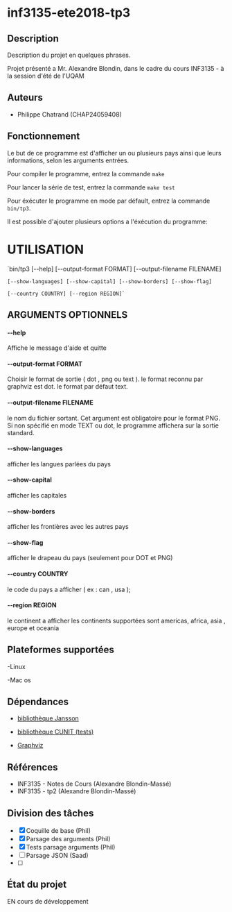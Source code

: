 # inf3135-ete2018-tp3


## Description

Description du projet en quelques phrases.

Projet présenté a Mr. Alexandre Blondin, dans le cadre du cours INF3135 - à la session
d'été de l'UQAM

## Auteurs

- Philippe Chatrand (CHAP24059408)



## Fonctionnement

Le but de ce programme est d'afficher un ou plusieurs pays ainsi que leurs informations, selon les arguments entrées.

Pour compiler le programme, entrez la commande `make`

Pour lancer la série de test, entrez la commande `make test`

Pour éxécuter le programme en mode par défault, entrez la commande `bin/tp3`.

Il est possible d'ajouter plusieurs options a l'éxécution du programme:

# UTILISATION

`bin/tp3 [--help] [--output-format FORMAT] [--output-filename FILENAME]

 	[--show-languages] [--show-capital] [--show-borders] [--show-flag]
 	
 	[--country COUNTRY] [--region REGION]`

## ARGUMENTS OPTIONNELS

####  --help                 

Affiche le message d'aide et quitte 

#### --output-format FORMAT    

Choisir le format de sortie ( dot , png ou text ). le format reconnu par graphviz est dot. le format par défaut text.
                             
#### --output-filename FILENAME 

le nom du fichier sortant. Cet argument est obligatoire
 pour le format PNG. Si non spécifié en mode TEXT ou dot,
 le programme affichera sur la sortie standard.
  							 
#### --show-languages     
  
  afficher les langues parlées du pays
  
#### --show-capital                 

afficher les capitales
  
#### --show-borders            

afficher les frontières avec les autres pays
  
#### --show-flag                

afficher le drapeau du pays (seulement pour DOT et PNG)
                             
#### --country COUNTRY         

le code du pays a afficher ( ex : can , usa );
  
#### --region REGION           

le continent a afficher les continents supportées sont 
americas, africa, asia , europe et oceania




## Plateformes supportées

-Linux

-Mac os


## Dépendances

- [bibliothèque Jansson](http://www.digip.org/jansson/)

- [bibliothèque CUNIT (tests)](http://cunit.sourceforge.net/)

- [Graphviz](https://graphviz.gitlab.io/)


## Références

- INF3135 - Notes de Cours (Alexandre Blondin-Massé)
- INF3135 - tp2 (Alexandre Blondin-Massé)

## Division des tâches


- [x] Coquille de base (Phil)
- [x] Parsage des arguments (Phil)
- [x] Tests parsage arguments (Phil) 
- [ ] Parsage JSON (Saad)
- [ ] 

 

## État du projet

EN cours de développement



